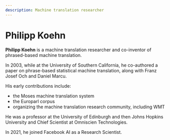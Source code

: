 ```yaml
---
description: Machine translation researcher
---
```

# Philipp Koehn
**Philipp Koehn** is a machine translation researcher and co-inventor of phrased-based machine translation.

In 2003, while at the University of Southern California, he co-authored a paper on phrase-based statistical machine translation, 
along with Franz Josef Och and Daniel Marcu.

His early contributions include:

* the Moses machine translation system
* the Europarl corpus
* organizing the machine translation research community, including WMT

He was a professor at the University of Edinburgh and then Johns Hopkins University and Chief Scientist at Omniscien Technologies.

In 2021, he joined Facebook AI as a Research Scientist.
